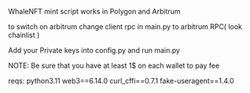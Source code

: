 WhaleNFT mint script works in Polygon and Arbitrum

to switch on arbitrum change client rpc in main.py to arbitrum RPC( look chainlist ) 

Add your Private keys into config.py and run main.py

NOTE:
Be sure that you have at least 1$ on each wallet to pay fee

reqs: 
python3.11 
web3==6.14.0
curl_cffi==0.7.1
fake-useragent==1.4.0
